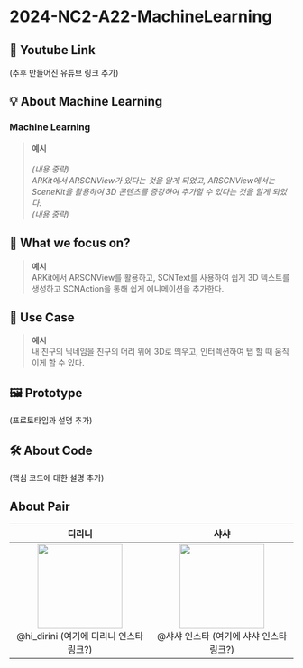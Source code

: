 # 2024-NC2-A22-MachineLearning
## 🎥 Youtube Link
(추후 만들어진 유튜브 링크 추가)

## 💡 About Machine Learning
### Machine Learning 


> **예시** <br/><br/>
_(내용 중략) <br/>
ARKit에서 ARSCNView가 있다는 것을 알게 되었고, ARSCNView에서는 SceneKit을 활용하여 3D 콘텐츠를 증강하여 추가할 수 있다는 것을 알게 되었다. <br/>
(내용 중략)_

## 🎯 What we focus on?
> **예시** <br/> ARKit에서 ARSCNView를 활용하고, SCNText를 사용하여 쉽게 3D 텍스트를 생성하고 SCNAction을 통해 쉽게 에니메이션을 추가한다.

## 💼 Use Case
> **예시** <br/> 내 친구의 닉네임을 친구의 머리 위에 3D로 띄우고, 인터렉션하여 탭 할 때 움직이게 할 수 있다.

## 🖼️ Prototype
(프로토타입과 설명 추가)

## 🛠️ About Code
(핵심 코드에 대한 설명 추가)

## About Pair
|**디리니**|**샤샤**|
| :------: |  :------: |
|<img src="https://github.com/DeveloperAcademy-POSTECH/2024-NC2-A22-MachineLearning/assets/150351817/bde14fd0-8d3b-421f-b05b-d34c90707447" height=150 width=150> <br/> @hi_dirini (여기에 디리니 인스타링크?) |<img src="https://github.com/DeveloperAcademy-POSTECH/2024-NC2-A22-MachineLearning/assets/150351817/4f34721e-deb3-4811-a698-e818f1cda4d0" height=150 width=150> <br/> @샤샤 인스타 (여기에 샤샤 인스타링크?) |

</div>

<br>
